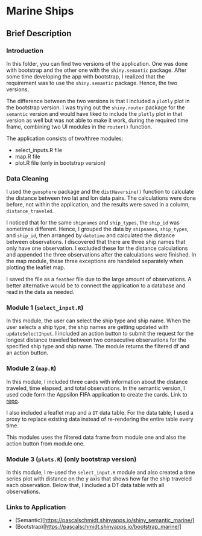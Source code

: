 # Marine Ships

## Brief Description 

### Introduction

In this folder, you can find two versions of the application. One was done with bootstrap and the other one with the `shiny.semantic` package. After some time developing the app with bootstrap, I realized that the requirement was to use the `shiny.semantic` package. Hence, the two versions.

The difference between the two versions is that I included a `plotly` plot in the bootstrap version. I was trying out the `shiny.router` package for the `semantic` version and would have liked to include the `plotly` plot in that version as well but was not able to make it work, during the required time frame, combining two UI modules in the `router()` function.

The application consists of two/three modules:

- select_inputs.R file
- map.R file 
- plot.R file (only in bootstrap version)

### Data Cleaning

I used the `geosphere` package and the `distHaversine()` function to calculate the distance between two lat and lon data pairs. The calculations were done before, not within the application, and the results were saved in a column, `distance_traveled`. 

I noticed that for the same `shipnames` and `ship_types`, the `ship_id` was sometimes different. Hence, I grouped the data by `shipnames`, `ship_types`, and `ship_id`, then arranged by `datetime` and calculated the distance between observations. I discovered that there are three ship names that only have one observation. I excluded these for the distance calculations and appended the three observations after the calculations were finished. In the map module, these three exceptions are handeled separately when plotting the leaflet map.

I saved the file as a `feather` file due to the large amount of observations. A better alternative would be to connect the application to a database and read in the data as needed. 

### Module 1 (`select_input.R`)

In this module, the user can select the ship type and ship name. When the user selects a ship type, the ship names are getting updated with `updateSelectInput`. I included an action button to submit the request for the longest distance traveled between two consecutive observations for the specified ship type and ship name. The module returns the filtered df and an action button.

### Module 2 (`map.R`)

In this module, I included three cards with information about the distance traveled, time elapsed, and total observations. In the semantic version, I used code form the Appsilon FIFA application to create the cards. Link to [repo](https://github.com/Appsilon/shiny.semantic-hackathon-2020). 

I also included a leaflet map and a `DT` data table. For the data table, I used a proxy to replace existing data instead of re-rendering the entire table every time. 

This modules uses the filtered data frame from module one and also the action button from module one. 

### Module 3 (`plots.R`) (only bootstrap version)

In this module, I re-used the `select_input.R` module and also created a time series plot with distance on the y axis that shows how far the ship traveled each observation. Below that, I included a DT data table with all observations. 

### Links to Application

- (Semantic)[https://pascalschmidt.shinyapps.io/shiny_semantic_marine/]
- (Bootstrap)[https://pascalschmidt.shinyapps.io/bootstrap_marine/]






